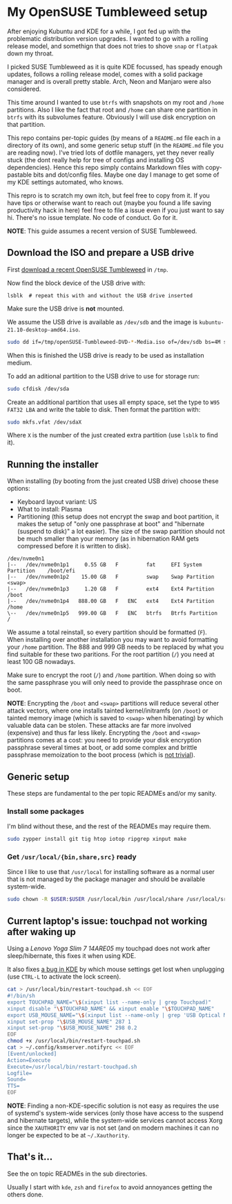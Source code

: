 # My OpenSUSE Tumbleweed setup

After enjoying Kubuntu and KDE for a while, I got fed up with the problematic distribution version upgrades.
I wanted to go with a rolling release model, and somethign that does not tries to shove `snap` or `flatpak` down my throat.

I picked SUSE Tumbleweed as it is quite KDE focussed, has speady enough updates, follows a rolling release model, comes with a solid package manager and is overall pretty stable. Arch, Neon and Manjaro were also considered.

This time around I wanted to use `btrfs` with snapshots on my root and `/home` partitions. Also I like the fact that  root and `/home` can share one partition in `btrfs` with its subvolumes feature. Obviously I will use disk encryption on that partition.

This repo contains per-topic guides (by means of a `README.md` file each in a directory of its own), and some generic setup stuff (in the `README.md` file you are reading now). I've tried lots of dotfile managers, yet they never really stuck (the dont really help for tree of configs and installing OS dependencies). Hence this repo simply contains Markdown files with copy-pastable bits and dot/config files. Maybe one day I manage to get some of my KDE settings automated, who knows.

This repro is to scratch my own itch, but feel free to copy from it. If you have tips or otherwise want to reach out (maybe you found a life saving productivity hack in here) feel free to file a issue even if you just want to say hi. There's no issue template. No code of conduct. Go for it.

**NOTE**: This guide assumes a recent version of SUSE Tumbleweed.


## Download the ISO and prepare a USB drive

First [download a recent OpenSUSE Tumbleweed](https://get.opensuse.org/tumbleweed/#download) in `/tmp`.

Now find the block device of the USB drive with:

    lsblk  # repeat this with and without the USB drive inserted

Make sure the USB drive is **not** mounted.

We assume the USB drive is available as `/dev/sdb` and the image is `kubuntu-21.10-desktop-amd64.iso`.

```bash
sudo dd if=/tmp/openSUSE-Tumbleweed-DVD-*-Media.iso of=/dev/sdb bs=4M status=progress && sync
```

When this is finished the USB drive is ready to be used as installation medium.

To add an aditional partition to the USB drive to use for storage run:

```bash
sudo cfdisk /dev/sda
```

Create an additional partition that uses all empty space, set the type to `W95 FAT32 LBA` and write the table to disk.
Then format the partition with:

```bash
sudo mkfs.vfat /dev/sdaX
```

Where `X` is the number of the just created extra partition (use `lsblk` to find it).


## Running the installer

When installing (by booting from the just created USB drive) choose these options:

* Keyboard layout variant: US
* What to install: Plasma
* Partitioning (this setup does not encrypt the swap and boot partition, it makes the setup of "only one passphrase at boot" and "hibernate (suspend to disk)" a lot easier). The size of the swap partition should not be much smaller than your memory (as in hibernation RAM gets compressed before it is written to disk).

```
/dev/nvme0n1
|--   /dev/nvme0n1p1     0.55 GB   F         fat     EFI System Partition    /boot/efi
|--   /dev/nvme0n1p2    15.00 GB   F         swap    Swap Partition          <swap>
|--   /dev/nvme0n1p3     1.20 GB   F         ext4    Ext4 Partition          /boot
|--   /dev/nvme0n1p4   888.00 GB   F   ENC   ext4    Ext4 Partition          /home
\--   /dev/nvme0n1p5   999.00 GB   F   ENC   btrfs   Btrfs Partition         /
```

We assume a total reinstall, so every partition should be formatted (`F`). When installing over another installation you may want to avoid formatting your `/home` partition.
The 888 and 999 GB needs to be replaced by what you find suitable for these two paritions. For the root partition (`/`) you need at least 100 GB nowadays.

Make sure to encrypt the root (`/`) and `/home` partition. When doing so with the same passphrase you will only need to provide the passphrase once on boot.

**NOTE**: Encrypting the `/boot` and `<swap>` partitions will reduce several other attack vectors, where one installs tainted kernel/initramfs (on `/boot`) or tainted memory image (which is saved to `<swap>` when hibenating) by which valuable data can be stolen. These attacks are far more involved (expensive) and thus far less likely. Encrypting the `/boot` and `<swap>` partitions comes at a cost: you need to provide your disk encryption passphrase several times at boot, or add some complex and brittle passphrase memoization to the boot process (which is [not trivial](https://en.opensuse.org/SDB:Encrypted_root_file_system)).


## Generic setup

These steps are fundamental to the per topic READMEs and/or my sanity.


### Install some packages

I'm blind without these, and the rest of the READMEs may require them.

```bash
sudo zypper install git tig htop iotop ripgrep xinput make
```

### Get `/usr/local/{bin,share,src}` ready

Since I like to use that `/usr/local` for installing software as a normal user that is not managed by the package manager and should be available system-wide.

```bash
sudo chown -R $USER:$USER /usr/local/bin /usr/local/share /usr/local/src
```

## Current laptop's issue: touchpad not working after waking up

Using a *Lenovo Yoga Slim 7 14ARE05* my touchpad does not work after sleep/hibernate, this fixes it when using KDE.

It also fixes [a bug in KDE](https://bugs.kde.org/show_bug.cgi?id=435113) by which mouse settings get lost when unplugging (use `CTRL-L` to activate the lock screen).

```bash
cat > /usr/local/bin/restart-touchpad.sh << EOF
#!/bin/sh
export TOUCHPAD_NAME="\$(xinput list --name-only | grep Touchpad)"
xinput disable "\$TOUCHPAD_NAME" && xinput enable "\$TOUCHPAD_NAME"
export USB_MOUSE_NAME="\$(xinput list --name-only | grep 'USB Optical Mouse')"
xinput set-prop "\$USB_MOUSE_NAME" 287 1
xinput set-prop "\$USB_MOUSE_NAME" 298 0.2
EOF
chmod +x /usr/local/bin/restart-touchpad.sh
cat > ~/.config/ksmserver.notifyrc << EOF
[Event/unlocked]
Action=Execute
Execute=/usr/local/bin/restart-touchpad.sh
Logfile=
Sound=
TTS=
EOF
```

**NOTE**: Finding a non-KDE-specific solution is not easy as requires the use of systemd's system-wide services (only those have access to the suspend and hibernate targets), while the system-wide services cannot access Xorg since the `XAUTHORITY` env var is not set (and on modern machines it can no longer be expected to be at `~/.Xauthority`.


## That's it...

See the on topic READMEs in the sub directories.

Usually I start with `kde`, `zsh` and `firefox` to avoid annoyances getting the others done.

